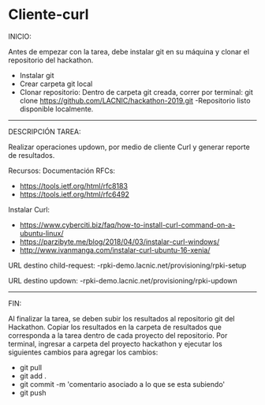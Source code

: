 # Cliente-curl

INICIO: 

Antes de empezar con la tarea, debe instalar git en su máquina y clonar el repositorio del hackathon.
 - Instalar git
 - Crear carpeta git local
 - Clonar repositorio: Dentro de carpeta git creada, correr por terminal:
 git clone https://github.com/LACNIC/hackathon-2019.git
-Repositorio listo disponible localmente.

-----------------------------------------------------------------------
DESCRIPCIÓN TAREA:

Realizar operaciones updown, por medio de cliente Curl y generar reporte de resultados.

Recursos:
Documentación RFCs:
 - https://tools.ietf.org/html/rfc8183
 - https://tools.ietf.org/html/rfc6492

Instalar Curl: 
- https://www.cyberciti.biz/faq/how-to-install-curl-command-on-a-ubuntu-linux/
- https://parzibyte.me/blog/2018/04/03/instalar-curl-windows/
- http://www.ivanmanga.com/instalar-curl-ubuntu-16-xenia/

URL destino child-request:
 -rpki-demo.lacnic.net/provisioning/rpki-setup

URL destino updown:
 -rpki-demo.lacnic.net/provisioning/rpki-updown

----------------------------------------------------------------------
FIN: 

Al finalizar la tarea, se deben subir los resultados al repositorio git del Hackathon. Copiar los resultados en la carpeta de resultados que corresponda a la tarea dentro de cada proyecto del repositorio.
Por terminal, ingresar a carpeta del proyecto hackathon y ejecutar los siguientes cambios para agregar los cambios:
- git pull 
- git add . 
- git commit -m 'comentario asociado a lo que se esta subiendo'
- git push
